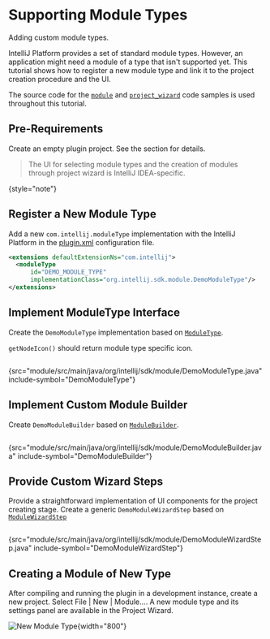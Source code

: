 # Supporting Module Types

<!-- Copyright 2000-2023 JetBrains s.r.o. and other contributors. Use of this source code is governed by the Apache 2.0 license that can be found in the LICENSE file. -->

<link-summary>Adding custom module types.</link-summary>

IntelliJ Platform provides a set of standard module types.
However, an application might need a module of a type that isn't supported yet.
This tutorial shows how to register a new module type and link it to the project creation procedure and the UI.

The source code for the [`module`](%gh-sdk-samples%/module) and [`project_wizard`](%gh-sdk-samples%/project_wizard) code samples is used throughout this tutorial.

## Pre-Requirements

Create an empty plugin project.
See the [](creating_plugin_project.md) section for details.

> The UI for selecting module types and the creation of modules through project wizard is IntelliJ IDEA-specific.
>
{style="note"}

## Register a New Module Type

Add a new `com.intellij.moduleType` implementation with the IntelliJ Platform in the <path>[plugin.xml](plugin_configuration_file.md)</path> configuration file.

```xml
<extensions defaultExtensionNs="com.intellij">
  <moduleType
      id="DEMO_MODULE_TYPE"
      implementationClass="org.intellij.sdk.module.DemoModuleType"/>
</extensions>
```

## Implement ModuleType Interface

Create the `DemoModuleType` implementation based on [`ModuleType`](%gh-ic%/platform/lang-core/src/com/intellij/openapi/module/ModuleType.java).

`getNodeIcon()` should return module type specific icon.

```java
```
{src="module/src/main/java/org/intellij/sdk/module/DemoModuleType.java" include-symbol="DemoModuleType"}

## Implement Custom Module Builder

Create `DemoModuleBuilder` based on [`ModuleBuilder`](%gh-ic%/platform/lang-core/src/com/intellij/ide/util/projectWizard/ModuleBuilder.java).

```java
```
{src="module/src/main/java/org/intellij/sdk/module/DemoModuleBuilder.java" include-symbol="DemoModuleBuilder"}

## Provide Custom Wizard Steps

Provide a straightforward implementation of UI components for the project creating stage.
Create a generic `DemoModuleWizardStep` based on [`ModuleWizardStep`](%gh-ic%/platform/lang-core/src/com/intellij/ide/util/projectWizard/ModuleWizardStep.java)

```java
```
{src="module/src/main/java/org/intellij/sdk/module/DemoModuleWizardStep.java" include-symbol="DemoModuleWizardStep"}

## Creating a Module of New Type

After compiling and running the plugin in a development instance, create a new project.
Select <ui-path>File | New | Module...</ui-path>.
A new module type and its settings panel are available in the Project Wizard.

![New Module Type](new_module_type.png){width="800"}
